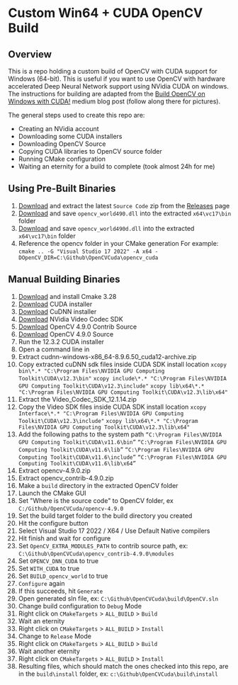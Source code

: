 # Custom Win64 + CUDA OpenCV Build

## Overview
This is a repo holding a custom build of OpenCV with CUDA support for Windows (64-bit). This is useful if you want to use OpenCV with hardware accelerated Deep Neural Network support using NVidia CUDA on windows. The instructions for building are adapted from the [Build OpenCV on Windows with CUDA!](https://medium.com/@chinssk/build-opencv-on-windows-with-cuda-f880270eadb0) medium blog post (follow along there for pictures). 

The general steps used to create this repo are:
 - Creating an NVidia account
 - Downloading some CUDA installers 
 - Downloading OpenCV Source
 - Copying CUDA libraries to OpenCV source folder
 - Running CMake configuration
 - Waiting an eternity for a build to complete (took almost 24h for me)

## Using Pre-Built Binaries
1. [Download](https://github.com/MikanXR/OpenCVCudaWin64/archive/refs/tags/opencv_4.9.0.zip) and extract the latest `Source Code` zip from the [Releases](https://github.com/MikanXR/OpenCVCudaWin64/releases) page
2. [Download](https://github.com/MikanXR/OpenCVCudaWin64/releases/download/opencv_4.9.0/opencv_world490.dll) and save `opencv_world490.dll` into the extracted `x64\vc17\bin` folder
3. [Download](https://github.com/MikanXR/OpenCVCudaWin64/releases/download/opencv_4.9.0/opencv_world490d.dll) and save `opencv_world490d.dll` into the extracted `x64\vc17\bin` folder
4. Reference the opencv folder in your CMake generation
For example:
`cmake .. -G "Visual Studio 17 2022" -A x64 -DOpenCV_DIR=C:\Github\OpenCVCuda\opencv_cuda`

## Manual Building Binaries

 1. [Download](https://github.com/Kitware/CMake/releases/download/v3.28.1/cmake-3.28.1-windows-x86_64.msi) and install Cmake 3.28
 2. [Download](https://developer.download.nvidia.com/compute/cuda/12.3.2/local_installers/cuda_12.3.2_546.12_windows.exe) CUDA installer
 3. [Download](https://developer.nvidia.com/downloads/compute/cudnn/secure/8.9.6/local_installers/12.x/cudnn-windows-x86_64-8.9.6.50_cuda12-archive.zip/) CuDNN installer
 4. [Download](https://developer.nvidia.com/downloads/designworks/video-codec-sdk/secure/12.1/video_codec_sdk_12.1.14.zip) NVidia Video Codec SDK
 5. [Download](https://github.com/opencv/opencv_contrib/archive/refs/tags/4.9.0.zip) OpenCV 4.9.0 Contrib Source
 6. [Download](https://github.com/opencv/opencv/archive/refs/tags/4.9.0.zip) OpenCV 4.9.0 Source
 7. Run the 12.3.2 CUDA installer
 8. Open a command line in 
 9. Extract cudnn-windows-x86_64-8.9.6.50_cuda12-archive.zip
 10. Copy extracted cuDNN sdk files inside CUDA SDK install location
  `xcopy bin\*.* "C:\Program Files\NVIDIA GPU Computing Toolkit\CUDA\v12.3\bin"`
  `xcopy include\*.* "C:\Program Files\NVIDIA GPU Computing Toolkit\CUDA\v12.3\include"`
  `xcopy lib\x64\*.* "C:\Program Files\NVIDIA GPU Computing Toolkit\CUDA\v12.3\lib\x64"`
  10. Extract the Video_Codec_SDK_12.1.14.zip
  11. Copy the Video SDK files inside CUDA SDK install location
  `xcopy Interface\*.* "C:\Program Files\NVIDIA GPU Computing Toolkit\CUDA\v12.3\include"`
  `xcopy lib\x64\*.* "C:\Program Files\NVIDIA GPU Computing Toolkit\CUDA\v12.3\lib\x64"`
  12. Add the following paths to the system path
  `“C:\Program Files\NVIDIA GPU Computing Toolkit\CUDA\v11.6\bin”`
  `“C:\Program Files\NVIDIA GPU Computing Toolkit\CUDA\v11.6\lib”`
  `“C:\Program Files\NVIDIA GPU Computing Toolkit\CUDA\v11.6\include”`
  `“C:\Program Files\NVIDIA GPU Computing Toolkit\CUDA\v11.6\lib\x64”`
13. Extract opencv-4.9.0.zip
14. Extract opencv_contrib-4.9.0.zip
15. Make a `build` directory in the extracted OpenCV folder
16. Launch the CMake GUI
17. Set "Where is the source code" to OpenCV folder, ex `C:/Github/OpenCVCuda/opencv-4.9.0`
18. Set the build target folder to the build directory you created
19. Hit the configure button
20. Select Visual Studio 17 2022 / X64 / Use Default Native compilers
21. Hit finish and wait for configure
22. Set `OpenCV_EXTRA_MODULES_PATH` to contrib source path, ex: `C:\Github\OpenCVCuda\opencv_contrib-4.9.0\modules`
23. Set `OPENCV_DNN_CUDA` to true
24. Set `WITH_CUDA` to true
25. Set `BUILD_opencv_world` to true
26. `Configure` again
27. If this succeeds, hit `Generate`
28. Open generated sln file, ex: `C:\Github\OpenCVCuda\build\OpenCV.sln`
29. Change build configuration to `Debug` Mode
30. Right click on `CMakeTargets` > `ALL_BUILD` > `Build`
31. Wait an eternity
32. Right click on `CMakeTargets` > `ALL_BUILD` > `Install`
33. Change to `Release` Mode
34. Right click on `CMakeTargets` > `ALL_BUILD` > `Build`
35. Wait another eternity
36. Right click on `CMakeTargets` > `ALL_BUILD` > `Install`
37. Resulting files, which should match the ones checked into this repo, are in the `build\install` folder, ex:  `c:\Github\OpenCVCuda\build\install`
